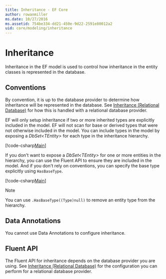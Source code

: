 ```yaml
---
title: Inheritance - EF Core
author: rowanmiller
ms.date: 10/27/2016
ms.assetid: 754be334-dd21-450e-9d22-2591e80012a2
uid: core/modeling/inheritance
---
```

# Inheritance

Inheritance in the EF model is used to control how inheritance in the entity classes is represented in the database.

## Conventions

By convention, it is up to the database provider to determine how inheritance will be represented in the database. See [Inheritance (Relational Database)](relational/inheritance.md) for how this is handled with a relational database provider.

EF will only setup inheritance if two or more inherited types are explicitly included in the model. EF will not scan for base or derived types that were not otherwise included in the model. You can include types in the model by exposing a *DbSet\<TEntity>* for each type in the inheritance hierarchy.

[!code-csharp[Main](../../../samples/core/Modeling/Conventions/InheritanceDbSets.cs?highlight=3-4&name=Model)]

If you don't want to expose a *DbSet\<TEntity>* for one or more entities in the hierarchy, you can use the Fluent API to ensure they are included in the model.
And if you don't rely on conventions, you can specify the base type explicitly using `HasBaseType`.

[!code-csharp[Main](../../../samples/core/Modeling/Conventions/InheritanceModelBuilder.cs?highlight=7&name=Context)]

> [!NOTE]
> You can use `.HasBaseType((Type)null)` to remove an entity type from the hierarchy.

## Data Annotations

You cannot use Data Annotations to configure inheritance.

## Fluent API

The Fluent API for inheritance depends on the database provider you are using. See [Inheritance (Relational Database)](relational/inheritance.md) for the configuration you can perform for a relational database provider.
